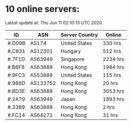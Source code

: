 # 10 online servers:

Latest update at: Thu Jun 11 02:10:13 UTC 2020

| ID | ASN | Server Country | Online |
| -- | --- | -------------- | ------ |
| #.D09B | AS174 | United States | 330 hrs |
| #.C831 | AS12301 | Hungary | 512 hrs |
| #.7F1D | AS63949 | Singapore | 2234 hrs |
| #.B6F8 | AS63888 | Hong Kong | 1984 hrs |
| #.9FC3 | AS53889 | United States | 115 hrs |
| #.988D | AS133752 | Hong Kong | 20 hrs |
| #.BD3E | AS63888 | Hong Kong | 3053 hrs |
| #.2A79 | AS63949 | Japan | 1893 hrs |
| #.33B9 | AS63888 | Hong Kong | 2 hrs |
| #.FC14 | AS64271 | Hong Kong | 31 hrs |

